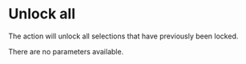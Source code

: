 # Unlock all

The action will unlock all selections that have previously been locked.

There are no parameters available.
